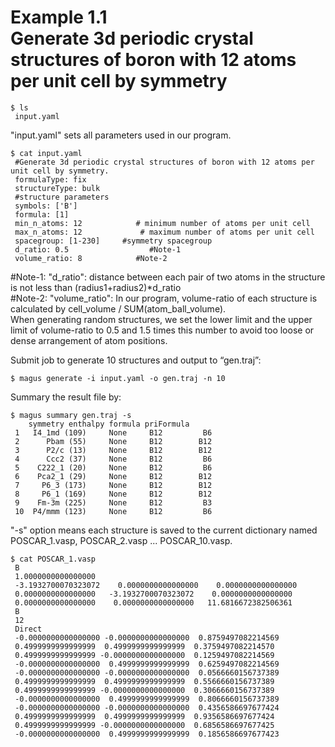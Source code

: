 Example 1.1  
Generate 3d periodic crystal structures of boron with 12 atoms per unit cell by symmetry  
=====================================================================  
```shell  
$ ls  
 input.yaml  
```  
"input.yaml" sets all parameters used in our program.    
```shell  
$ cat input.yaml  
 #Generate 3d periodic crystal structures of boron with 12 atoms per unit cell by symmetry.  
 formulaType: fix  
 structureType: bulk  
 #structure parameters  
 symbols: ['B']  
 formula: [1]  
 min_n_atoms: 12            # minimum number of atoms per unit cell  
 max_n_atoms: 12             # maximum number of atoms per unit cell  
 spacegroup: [1-230]     #symmetry spacegroup  
 d_ratio: 0.5                  #Note-1  
 volume_ratio: 8            #Note-2  
```  
#Note-1: "d_ratio": distance between each pair of two atoms in the structure is not less than (radius1+radius2)*d_ratio  
#Note-2: "volume_ratio": In our program, volume-ratio of each structure is calculated by cell_volume / SUM(atom_ball_volume).  
When generating random structures, we set the lower limit and the upper limit of volume-ratio to 0.5 and 1.5 times this number to avoid too loose or dense arrangement of atom positions.  
  
Submit job to generate 10 structures and output to “gen.traj”:  
```shell  
$ magus generate -i input.yaml -o gen.traj -n 10  
```  
Summary the result file by:  
```shell  
$ magus summary gen.traj -s  
    symmetry enthalpy formula priFormula  
 1   I4_1md (109)     None     B12         B6  
 2      Pbam (55)     None     B12        B12  
 3      P2/c (13)     None     B12        B12  
 4      Ccc2 (37)     None     B12         B6  
 5    C222_1 (20)     None     B12         B6  
 6    Pca2_1 (29)     None     B12        B12  
 7     P6_3 (173)     None     B12        B12  
 8     P6_1 (169)     None     B12        B12  
 9    Fm-3m (225)     None     B12         B3  
 10  P4/mmm (123)     None     B12         B6  
```    
"-s" option means each structure is saved to the current dictionary named POSCAR_1.vasp, POSCAR_2.vasp ... POSCAR_10.vasp.  
```shell  
$ cat POSCAR_1.vasp  
 B  
 1.0000000000000000  
 -3.1932700070323072    0.0000000000000000    0.0000000000000000  
 0.0000000000000000   -3.1932700070323072    0.0000000000000000  
 0.0000000000000000    0.0000000000000000   11.6816672382506361  
 B  
 12  
 Direct  
 -0.0000000000000000 -0.0000000000000000  0.8759497082214569  
 0.4999999999999999  0.4999999999999999  0.3759497082214570  
 0.4999999999999999 -0.0000000000000000  0.1259497082214569  
 -0.0000000000000000  0.4999999999999999  0.6259497082214569  
 -0.0000000000000000 -0.0000000000000000  0.0566660156737389  
 0.4999999999999999  0.4999999999999999  0.5566660156737389  
 0.4999999999999999 -0.0000000000000000  0.3066660156737389  
 -0.0000000000000000  0.4999999999999999  0.8066660156737389  
 -0.0000000000000000 -0.0000000000000000  0.4356586697677424  
 0.4999999999999999  0.4999999999999999  0.9356586697677424  
 0.4999999999999999 -0.0000000000000000  0.6856586697677425  
 -0.0000000000000000  0.4999999999999999  0.1856586697677423  
```